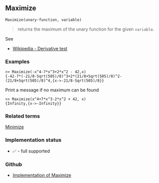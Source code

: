 ## Maximize

```
Maximize(unary-function, variable) 
```

> returns the maximum of the unary function for the given `variable`.
	
See
* [Wikipedia - Derivative test](https://en.wikipedia.org/wiki/Derivative_test)
	
### Examples
 
```
>> Maximize(-x^4-7*x^3+2*x^2 - 42,x) 
{-42-7*(-21/8-Sqrt(505)/8)^3+2*(21/8+Sqrt(505)/8)^2-(21/8+Sqrt(505)/8)^4,{x->-21/8-Sqrt(505)/8}}
```
				
Print a message if no maximum can be found

```
>> Maximize(x^4+7*x^3-2*x^2 + 42, x) 
{Infinity,{x->-Infinity}}
```

### Related terms 
[Minimize](Minimize.md) 






### Implementation status

* &#x2705; - full supported

### Github

* [Implementation of Maximize](https://github.com/axkr/symja_android_library/blob/master/symja_android_library/matheclipse-core/src/main/java/org/matheclipse/core/builtin/MinMaxFunctions.java#L910) 
